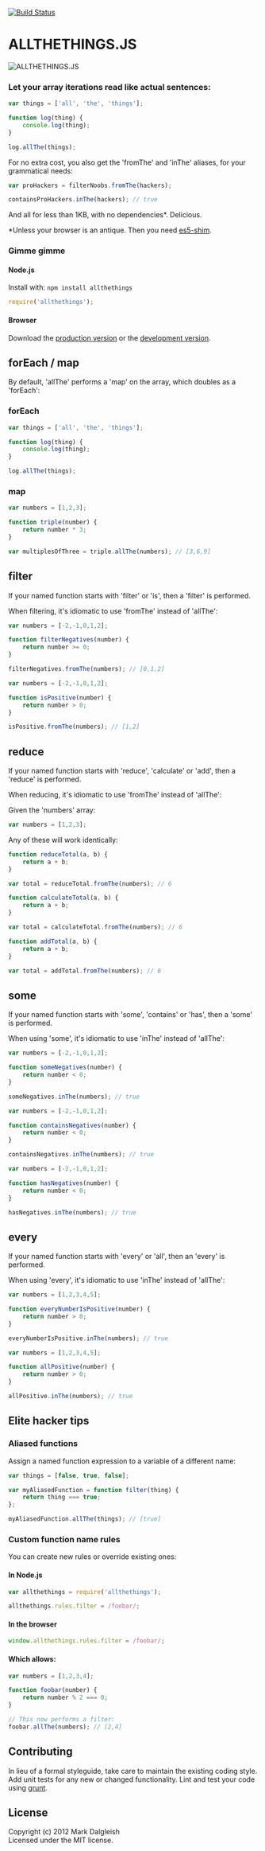 [![Build Status](https://secure.travis-ci.org/markdalgleish/allthethings.js.png)](http://travis-ci.org/markdalgleish/allthethings.js)

# ALLTHETHINGS.JS

![ALLTHETHINGS.JS](https://raw.github.com/markdalgleish/allthethings.js/master/img/logo.png)

### Let your array iterations read like actual sentences:

``` js
var things = ['all', 'the', 'things'];

function log(thing) {
	console.log(thing);
}

log.allThe(things);
```

For no extra cost, you also get the 'fromThe' and 'inThe' aliases, for your grammatical needs:

``` js
var proHackers = filterNoobs.fromThe(hackers);
```

``` js
containsProHackers.inThe(hackers); // true
```

And all for less than 1KB, with no dependencies*. Delicious.

*Unless your browser is an antique. Then you need [es5-shim](https://github.com/kriskowal/es5-shim).

### Gimme gimme

#### Node.js

Install with: `npm install allthethings`

```javascript
require('allthethings');
```

#### Browser

Download the [production version][min] or the [development version][max].

[min]: https://raw.github.com/markdalgleish/allthethings/master/dist/allthethings.min.js
[max]: https://raw.github.com/markdalgleish/allthethings/master/dist/allthethings.js

## forEach / map

By default, 'allThe' performs a 'map' on the array, which doubles as a 'forEach':

### forEach

```js
var things = ['all', 'the', 'things'];

function log(thing) {
	console.log(thing);
}

log.allThe(things);
```

### map

```js
var numbers = [1,2,3];

function triple(number) {
	return number * 3;
}

var multiplesOfThree = triple.allThe(numbers); // [3,6,9]
```

## filter

If your named function starts with 'filter' or 'is', then a 'filter' is performed.

When filtering, it's idiomatic to use 'fromThe' instead of 'allThe':

```js
var numbers = [-2,-1,0,1,2];

function filterNegatives(number) {
	return number >= 0;
}

filterNegatives.fromThe(numbers); // [0,1,2]
```

```js
var numbers = [-2,-1,0,1,2];

function isPositive(number) {
	return number > 0;
}

isPositive.fromThe(numbers); // [1,2]
```

## reduce

If your named function starts with 'reduce', 'calculate' or 'add', then a 'reduce' is performed.

When reducing, it's idiomatic to use 'fromThe' instead of 'allThe':

Given the 'numbers' array:

``` js
var numbers = [1,2,3];
```

Any of these will work identically:

```js
function reduceTotal(a, b) {
	return a + b;
}

var total = reduceTotal.fromThe(numbers); // 6
```

```js
function calculateTotal(a, b) {
	return a + b;
}

var total = calculateTotal.fromThe(numbers); // 6
```

```js
function addTotal(a, b) {
	return a + b;
}

var total = addTotal.fromThe(numbers); // 6
```

## some

If your named function starts with 'some', 'contains' or 'has', then a 'some' is performed.

When using 'some', it's idiomatic to use 'inThe' instead of 'allThe':

```js
var numbers = [-2,-1,0,1,2];

function someNegatives(number) {
	return number < 0;
}

someNegatives.inThe(numbers); // true
```

```js
var numbers = [-2,-1,0,1,2];

function containsNegatives(number) {
	return number < 0;
}

containsNegatives.inThe(numbers); // true
```

```js
var numbers = [-2,-1,0,1,2];

function hasNegatives(number) {
	return number < 0;
}

hasNegatives.inThe(numbers); // true
```

## every

If your named function starts with 'every' or 'all', then an 'every' is performed.

When using 'every', it's idiomatic to use 'inThe' instead of 'allThe':

```js
var numbers = [1,2,3,4,5];

function everyNumberIsPositive(number) {
	return number > 0;
}

everyNumberIsPositive.inThe(numbers); // true
```

```js
var numbers = [1,2,3,4,5];

function allPositive(number) {
	return number > 0;
}

allPositive.inThe(numbers); // true
```

## Elite hacker tips

### Aliased functions

Assign a named function expression to a variable of a different name:

``` js
var things = [false, true, false];

var myAliasedFunction = function filter(thing) {
	return thing === true;
};

myAliasedFunction.allThe(things); // [true]
```

### Custom function name rules

You can create new rules or override existing ones:

#### In Node.js

``` js
var allthethings = require('allthethings');

allthethings.rules.filter = /foobar/;
```

#### In the browser

``` js
window.allthethings.rules.filter = /foobar/;
```

#### Which allows:

``` js
var numbers = [1,2,3,4];

function foobar(number) {
	return number % 2 === 0;
}

// This now performs a filter:
foobar.allThe(numbers); // [2,4]
```

## Contributing
In lieu of a formal styleguide, take care to maintain the existing coding style. Add unit tests for any new or changed functionality. Lint and test your code using [grunt](http://gruntjs.com/).

## License
Copyright (c) 2012 Mark Dalgleish  
Licensed under the MIT license.
